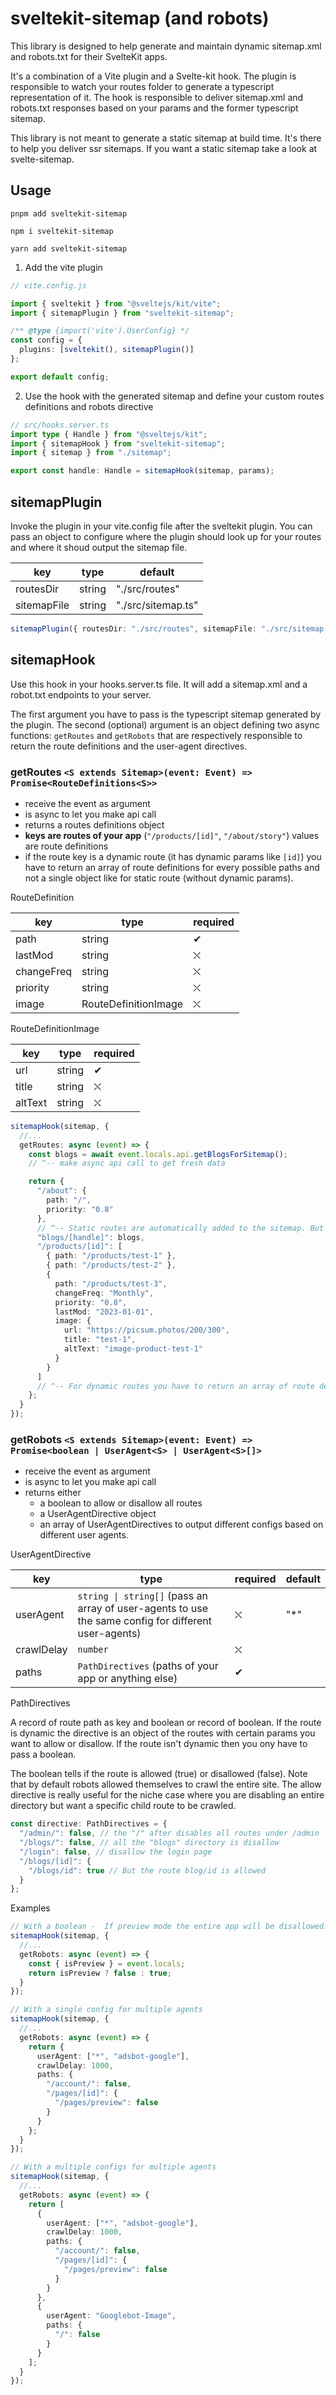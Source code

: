 # sveltekit-sitemap (and robots)

This library is designed to help generate and maintain dynamic sitemap.xml and robots.txt for their SvelteKit apps.

It's a combination of a Vite plugin and a Svelte-kit hook. The plugin is responsible to watch your routes folder to generate a typescript representation of it. The hook is responsible to deliver sitemap.xml and robots.txt responses based on your params and the former typescript sitemap.

This library is not meant to generate a static sitemap at build time. It's there to help you deliver ssr sitemaps. If you want a static sitemap take a look at svelte-sitemap.

## Usage

```shell
pnpm add sveltekit-sitemap
```

```shell
npm i sveltekit-sitemap
```

```shell
yarn add sveltekit-sitemap
```

1. Add the vite plugin

```ts
// vite.config.js

import { sveltekit } from "@sveltejs/kit/vite";
import { sitemapPlugin } from "sveltekit-sitemap";

/** @type {import('vite').UserConfig} */
const config = {
  plugins: [sveltekit(), sitemapPlugin()]
};

export default config;
```

2. Use the hook with the generated sitemap and define your custom routes definitions and robots directive

```ts
// src/hooks.server.ts
import type { Handle } from "@sveltejs/kit";
import { sitemapHook } from "sveltekit-sitemap";
import { sitemap } from "./sitemap";

export const handle: Handle = sitemapHook(sitemap, params);
```

## sitemapPlugin

Invoke the plugin in your vite.config file after the sveltekit plugin.
You can pass an object to configure where the plugin should look up for your routes and where it shoud output the sitemap file.

| key         | type   | default            |
| ----------- | ------ | ------------------ |
| routesDir   | string | "./src/routes"     |
| sitemapFile | string | "./src/sitemap.ts" |

```ts
sitemapPlugin({ routesDir: "./src/routes", sitemapFile: "./src/sitemap.ts" });
```

## sitemapHook

Use this hook in your hooks.server.ts file. It will add a sitemap.xml and a robot.txt endpoints to your server.

The first argument you have to pass is the typescript sitemap generated by the plugin.
The second (optional) argument is an object defining two async functions: `getRoutes` and `getRobots` that are respectively responsible to return the route definitions and the user-agent directives.

### getRoutes `<S extends Sitemap>(event: Event) => Promise<RouteDefinitions<S>>`

- receive the event as argument
- is async to let you make api call
- returns a routes definitions object
- **keys are routes of your app** (`"/products/[id]"`, `"/about/story"`) values are route definitions
- if the route key is a dynamic route (it has dynamic params like `[id]`) you have to return an array of route definitions for every possible paths and not a single object like for static route (without dynamic params).

RouteDefinition

| key        | type                 | required |
| ---------- | -------------------- | -------- |
| path       | string               | ✔        |
| lastMod    | string               | ⛌        |
| changeFreq | string               | ⛌        |
| priority   | string               | ⛌        |
| image      | RouteDefinitionImage | ⛌        |

RouteDefinitionImage

| key     | type   | required |
| ------- | ------ | -------- |
| url     | string | ✔        |
| title   | string | ⛌        |
| altText | string | ⛌        |

```ts
sitemapHook(sitemap, {
  //...
  getRoutes: async (event) => {
    const blogs = await event.locals.api.getBlogsForSitemap();
    // ^-- make async api call to get fresh data

    return {
      "/about": {
        path: "/",
        priority: "0.8"
      },
      // ^-- Static routes are automatically added to the sitemap. But if you want to customize them, you can return a route definition object.
      "blogs/[handle]": blogs,
      "/products/[id]": [
        { path: "/products/test-1" },
        { path: "/products/test-2" },
        {
          path: "/products/test-3",
          changeFreq: "Monthly",
          priority: "0.8",
          lastMod: "2023-01-01",
          image: {
            url: "https://picsum.photos/200/300",
            title: "test-1",
            altText: "image-product-test-1"
          }
        }
      ]
      // ^-- For dynamic routes you have to return an array of route definitions
    };
  }
});
```

### getRobots `<S extends Sitemap>(event: Event) => Promise<boolean | UserAgent<S> | UserAgent<S>[]>`

- receive the event as argument
- is async to let you make api call
- returns either
  - a boolean to allow or disallow all routes
  - a UserAgentDirective object
  - an array of UserAgentDirectives to output different configs based on different user agents.

UserAgentDirective

| key        | type                                                                                                 | required | default |
| ---------- | ---------------------------------------------------------------------------------------------------- | -------- | ------- |
| userAgent  | `string \| string[]` (pass an array of user-agents to use the same config for different user-agents) | ⛌        | "\*"    |
| crawlDelay | `number`                                                                                             | ⛌        |         |
| paths      | `PathDirectives` (paths of your app or anything else)                                                | ✔        |         |

PathDirectives

A record of route path as key and boolean or record of boolean.
If the route is dynamic the directive is an object of the routes with certain params you want to allow or disallow. If the route isn't dynamic then you ony have to pass a boolean.

The boolean tells if the route is allowed (true) or disallowed (false). Note that by default robots allowed themselves to crawl the entire site. The allow directive is really useful for the niche case where you are disabling an entire directory but want a specific child route to be crawled.

```ts
const directive: PathDirectives = {
  "/admin/": false, // the "/" after disables all routes under /admin
  "/blogs/": false, // all the "blogs" directory is disallow
  "/login": false, // disallow the login page
  "/blogs/[id]": {
    "/blogs/id": true // But the route blog/id is allowed
  }
};
```

Examples

```ts
// With a boolean -  If preview mode the entire app will be disallowed.
sitemapHook(sitemap, {
  //...
  getRobots: async (event) => {
    const { isPreview } = event.locals;
    return isPreview ? false : true;
  }
});

// With a single config for multiple agents
sitemapHook(sitemap, {
  //...
  getRobots: async (event) => {
    return {
      userAgent: ["*", "adsbot-google"],
      crawlDelay: 1000,
      paths: {
        "/account/": false,
        "/pages/[id]": {
          "/pages/preview": false
        }
      }
    };
  }
});

// With a multiple configs for multiple agents
sitemapHook(sitemap, {
  //...
  getRobots: async (event) => {
    return [
      {
        userAgent: ["*", "adsbot-google"],
        crawlDelay: 1000,
        paths: {
          "/account/": false,
          "/pages/[id]": {
            "/pages/preview": false
          }
        }
      },
      {
        userAgent: "Googlebot-Image",
        paths: {
          "/": false
        }
      }
    ];
  }
});
```
